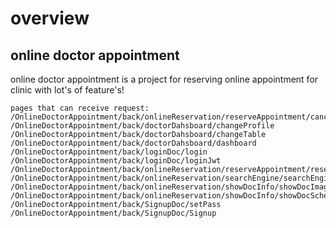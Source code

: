 # overview
 ## online doctor appointment
 online doctor appointment is a project for reserving online appointment for clinic with lot's of feature's!
























```
pages that can receive request:
/OnlineDoctorAppointment/back/onlineReservation/reserveAppointment/cancelReservation
/OnlineDoctorAppointment/back/doctorDahsboard/changeProfile
/OnlineDoctorAppointment/back/doctorDahsboard/changeTable
/OnlineDoctorAppointment/back/doctorDahsboard/dashboard
/OnlineDoctorAppointment/back/loginDoc/login
/OnlineDoctorAppointment/back/loginDoc/loginJwt
/OnlineDoctorAppointment/back/onlineReservation/reserveAppointment/reserveAppointment
/OnlineDoctorAppointment/back/onlineReservation/searchEngine/searchEngine
/OnlineDoctorAppointment/back/onlineReservation/showDocInfo/showDocImage
/OnlineDoctorAppointment/back/onlineReservation/showDocInfo/showDocSchedule
/OnlineDoctorAppointment/back/SignupDoc/setPass
/OnlineDoctorAppointment/back/SignupDoc/Signup


